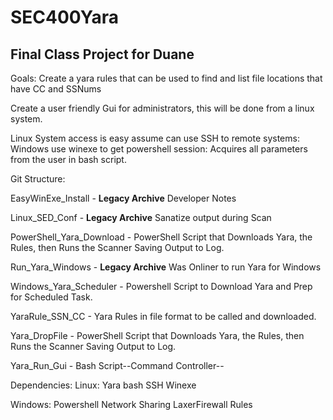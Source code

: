 # SEC400Yara
Final Class Project for Duane
--------------------------------------------------------------
Goals:
Create a yara rules that can be used to find and list file locations that have CC and SSNums

Create a user friendly Gui for administrators, this will be done from a linux system.

Linux System access is easy assume can use SSH to remote systems:
Windows use winexe to get powershell session:
Acquires all parameters from the user in bash script.

Git Structure:

EasyWinExe_Install - **Legacy Archive** Developer Notes

Linux_SED_Conf - **Legacy Archive** Sanatize output during Scan

PowerShell_Yara_Download - PowerShell Script that Downloads Yara, the Rules, then Runs the Scanner Saving Output to Log.

Run_Yara_Windows - **Legacy Archive** Was Onliner to run Yara for Windows

Windows_Yara_Scheduler - Powershell Script to Download Yara and Prep for Scheduled Task.

YaraRule_SSN_CC - Yara Rules in file format to be called and downloaded.

Yara_DropFile - PowerShell Script that Downloads Yara, the Rules, then Runs the Scanner Saving Output to Log.

Yara_Run_Gui - Bash Script--Command Controller--

Dependencies:
Linux:
Yara
bash
SSH
Winexe

Windows:
Powershell
Network Sharing
LaxerFirewall Rules

